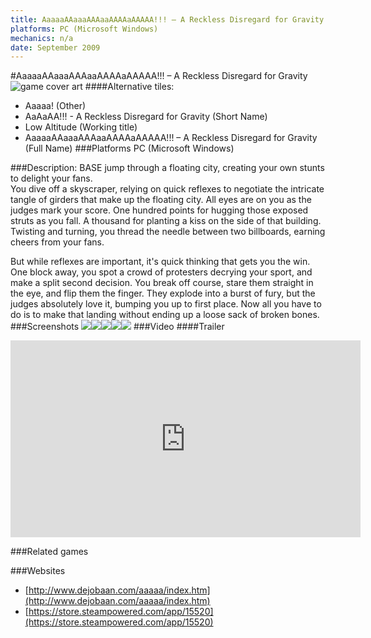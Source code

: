 ```yaml
---
title: AaaaaAAaaaAAAaaAAAAaAAAAA!!! – A Reckless Disregard for Gravity
platforms: PC (Microsoft Windows)
mechanics: n/a
date: September 2009
---
```

#AaaaaAAaaaAAAaaAAAAaAAAAA!!! – A Reckless Disregard for Gravity
![game cover art](//images.igdb.com/igdb/image/upload/t_cover_big/v9oj2tyajk045ckgthjb.jpg "Logo Title Text 1")
####Alternative tiles:
* Aaaaa! (Other)
* AaAaAA!!! - A Reckless Disregard for Gravity (Short Name)
* Low Altitude (Working title)
* AaaaaAAaaaAAAaaAAAAaAAAAA!!! – A Reckless Disregard for Gravity (Full Name)
###Platforms
PC (Microsoft Windows)

###Description:
BASE jump through a floating city, creating your own stunts to delight your fans.  
You dive off a skyscraper, relying on quick reflexes to negotiate the intricate tangle of girders that make up the floating city. All eyes are on you as the judges mark your score. One hundred points for hugging those exposed struts as you fall. A thousand for planting a kiss on the side of that building. Twisting and turning, you thread the needle between two billboards, earning cheers from your fans.  
 
But while reflexes are important, it's quick thinking that gets you the win. One block away, you spot a crowd of protesters decrying your sport, and make a split second decision. You break off course, stare them straight in the eye, and flip them the finger. They explode into a burst of fury, but the judges absolutely love it, bumping you up to first place. Now all you have to do is to make that landing without ending up a loose sack of broken bones.
###Screenshots
<a target="_blank" href="//images.igdb.com/igdb/image/upload/t_cover_big/qqwzo9xdfzabpyqhznes.jpg"><img src="//images.igdb.com/igdb/image/upload/t_thumb/qqwzo9xdfzabpyqhznes.jpg"/></a><a target="_blank" href="//images.igdb.com/igdb/image/upload/t_cover_big/irodfhl6qtjqqw6nlaa7.jpg"><img src="//images.igdb.com/igdb/image/upload/t_thumb/irodfhl6qtjqqw6nlaa7.jpg"/></a><a target="_blank" href="//images.igdb.com/igdb/image/upload/t_cover_big/ol4ygcbmou6kfactwu7c.jpg"><img src="//images.igdb.com/igdb/image/upload/t_thumb/ol4ygcbmou6kfactwu7c.jpg"/></a><a target="_blank" href="//images.igdb.com/igdb/image/upload/t_cover_big/kf6285hkkbtein8tps5y.jpg"><img src="//images.igdb.com/igdb/image/upload/t_thumb/kf6285hkkbtein8tps5y.jpg"/></a><a target="_blank" href="//images.igdb.com/igdb/image/upload/t_cover_big/fmaylegfqqnd6yideh0i.jpg"><img src="//images.igdb.com/igdb/image/upload/t_thumb/fmaylegfqqnd6yideh0i.jpg"/></a>
###Video
####Trailer

<iframe width="560" height="315" src="https://www.youtube.com/embed/8LRQzEunphA" frameborder="0" allowfullscreen></iframe>

###Related games

###Websites
* [http://www.dejobaan.com/aaaaa/index.htm](http://www.dejobaan.com/aaaaa/index.htm)
* [https://store.steampowered.com/app/15520](https://store.steampowered.com/app/15520)
